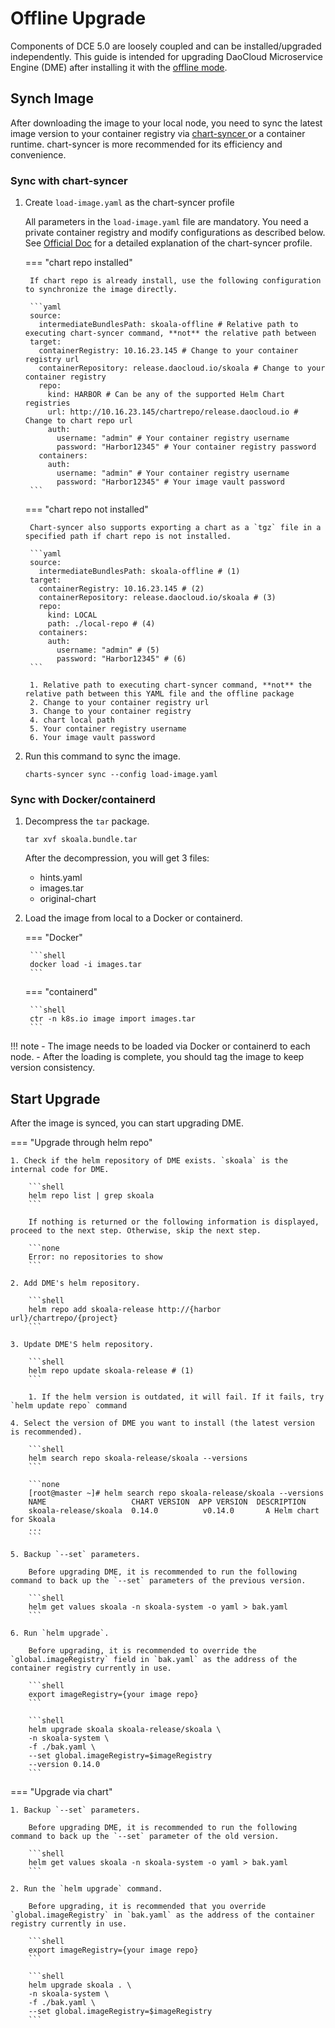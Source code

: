 # Offline Upgrade

Components of DCE 5.0 are loosely coupled and can be installed/upgraded independently. This guide is intended for upgrading DaoCloud Microservice Engine (DME) after installing it with the [offline mode](../../install/commercial/start-install.md).

## Synch Image

After downloading the image to your local node, you need to sync the latest image version to your container registry via [chart-syncer ](https://github.com/bitnami-labs/charts-syncer) or a container runtime. chart-syncer is more recommended for its efficiency and convenience.

### Sync with chart-syncer

1. Create `load-image.yaml` as the chart-syncer profile

    All parameters in the `load-image.yaml` file are mandatory. You need a private container registry and modify configurations as described below. See [Official Doc](https://github.com/bitnami-labs/charts-syncer) for a detailed explanation of the chart-syncer profile.

    === "chart repo installed"

        If chart repo is already install, use the following configuration to synchronize the image directly.

        ```yaml
        source:
          intermediateBundlesPath: skoala-offline # Relative path to executing chart-syncer command, **not** the relative path between
        target:
          containerRegistry: 10.16.23.145 # Change to your container registry url
          containerRepository: release.daocloud.io/skoala # Change to your container registry
          repo:
            kind: HARBOR # Can be any of the supported Helm Chart registries
            url: http://10.16.23.145/chartrepo/release.daocloud.io # Change to chart repo url
            auth:
              username: "admin" # Your container registry username
              password: "Harbor12345" # Your container registry password
          containers:
            auth:
              username: "admin" # Your container registry username
              password: "Harbor12345" # Your image vault password
        ```

    === "chart repo not installed"

        Chart-syncer also supports exporting a chart as a `tgz` file in a specified path if chart repo is not installed.

        ```yaml
        source:
          intermediateBundlesPath: skoala-offline # (1)
        target:
          containerRegistry: 10.16.23.145 # (2)
          containerRepository: release.daocloud.io/skoala # (3)
          repo:
            kind: LOCAL
            path: ./local-repo # (4)
          containers:
            auth:
              username: "admin" # (5)
              password: "Harbor12345" # (6)
        ```

        1. Relative path to executing chart-syncer command, **not** the relative path between this YAML file and the offline package
        2. Change to your container registry url
        3. Change to your container registry
        4. chart local path
        5. Your container registry username
        6. Your image vault password

2. Run this command to sync the image.

    ```shell
    charts-syncer sync --config load-image.yaml
    ```

### Sync with Docker/containerd

1. Decompress the `tar` package.

    ```shell
    tar xvf skoala.bundle.tar
    ```

    After the decompression, you will get 3 files:

    - hints.yaml
    - images.tar
    - original-chart

2. Load the image from local to a Docker or containerd.

    === "Docker"

        ```shell
        docker load -i images.tar
        ```

    === "containerd"

        ```shell
        ctr -n k8s.io image import images.tar
        ```

!!! note
    - The image needs to be loaded via Docker or containerd to each node.
    - After the loading is complete, you should tag the image to keep version consistency.

## Start Upgrade

After the image is synced, you can start upgrading DME.

=== "Upgrade through helm repo"

    1. Check if the helm repository of DME exists. `skoala` is the internal code for DME.

        ```shell
        helm repo list | grep skoala
        ```

        If nothing is returned or the following information is displayed, proceed to the next step. Otherwise, skip the next step.

        ```none
        Error: no repositories to show
        ```

    2. Add DME's helm repository.

        ```shell
        helm repo add skoala-release http://{harbor url}/chartrepo/{project}
        ```

    3. Update DME'S helm repository.

        ```shell
        helm repo update skoala-release # (1)
        ```

        1. If the helm version is outdated, it will fail. If it fails, try `helm update repo` command

    4. Select the version of DME you want to install (the latest version is recommended).

        ```shell
        helm search repo skoala-release/skoala --versions
        ```

        ```none
        [root@master ~]# helm search repo skoala-release/skoala --versions
        NAME                   CHART VERSION  APP VERSION  DESCRIPTION
        skoala-release/skoala  0.14.0          v0.14.0       A Helm chart for Skoala
        ...
        ```

    5. Backup `--set` parameters.

        Before upgrading DME, it is recommended to run the following command to back up the `--set` parameters of the previous version.

        ```shell
        helm get values skoala -n skoala-system -o yaml > bak.yaml
        ```

    6. Run `helm upgrade`.

        Before upgrading, it is recommended to override the `global.imageRegistry` field in `bak.yaml` as the address of the container registry currently in use.

        ```shell
        export imageRegistry={your image repo}
        ```

        ```shell
        helm upgrade skoala skoala-release/skoala \
        -n skoala-system \
        -f ./bak.yaml \
        --set global.imageRegistry=$imageRegistry
        --version 0.14.0
        ```

=== "Upgrade via chart"

    1. Backup `--set` parameters.

        Before upgrading DME, it is recommended to run the following command to back up the `--set` parameter of the old version.

        ```shell
        helm get values skoala -n skoala-system -o yaml > bak.yaml
        ```

    2. Run the `helm upgrade` command.

        Before upgrading, it is recommended that you override `global.imageRegistry` in `bak.yaml` as the address of the container registry currently in use.

        ```shell
        export imageRegistry={your image repo}
        ```

        ```shell
        helm upgrade skoala . \
        -n skoala-system \
        -f ./bak.yaml \
        --set global.imageRegistry=$imageRegistry
        ```
